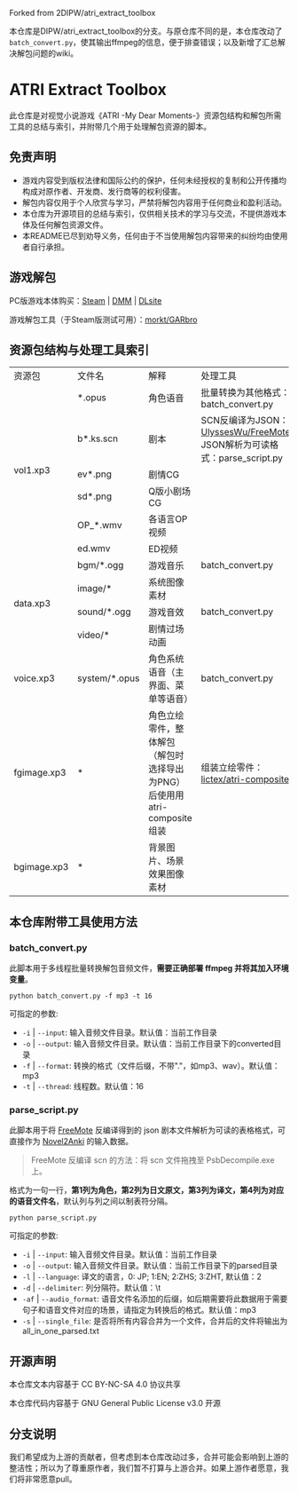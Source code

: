 Forked from 2DIPW/atri_extract_toolbox

本仓库是DIPW/atri_extract_toolbox的分支。与原仓库不同的是，本仓库改动了`batch_convert.py`，使其输出ffmpeg的信息，便于排查错误；以及新增了汇总解决解包问题的wiki。

# ATRI Extract Toolbox
此仓库是对视觉小说游戏《ATRI -My Dear Moments-》资源包结构和解包所需工具的总结与索引，并附带几个用于处理解包资源的脚本。
## 免责声明
* 游戏内容受到版权法律和国际公约的保护，任何未经授权的复制和公开传播均构成对原作者、开发商、发行商等的权利侵害。
* 解包内容仅用于个人欣赏与学习，严禁将解包内容用于任何商业和盈利活动。
* 本仓库为开源项目的总结与索引，仅供相关技术的学习与交流，不提供游戏本体及任何解包资源文件。
* 本README已尽到劝导义务，任何由于不当使用解包内容带来的纠纷均由使用者自行承担。

## 游戏解包
PC版游戏本体购买：[Steam](https://store.steampowered.com/app/1230140/ATRI_My_Dear_Moments/) | [DMM](https://dlsoft.dmm.com/detail/aniplex_0003/) | [DLsite](https://www.dlsite.com/soft/work/=/product_id/VJ014002.html)

游戏解包工具（于Steam版测试可用）：[morkt/GARbro](https://github.com/morkt/GARbro)
## 资源包结构与处理工具索引
<table>
    <tr>
        <td width="10%">资源包</td>
        <td width="10%">文件名</td>
        <td width="45%">解释</td>
        <td width="35%">处理工具</td>
    </tr>
    <tr>
        <td rowspan="6">vol1.xp3</td>
        <td>*.opus</td>
        <td>角色语音</td>
        <td>批量转换为其他格式：batch_convert.py</td>
    </tr>
    <tr>
        <td>b*.ks.scn</td>
        <td>剧本</td>
        <td>
            SCN反编译为JSON：<a href="https://github.com/UlyssesWu/FreeMote">UlyssesWu/FreeMote</a>
            <br>
            JSON解析为可读格式：parse_script.py
        </td>
    </tr>
    <tr>
        <td>ev*.png</td>
        <td>剧情CG</td>
        <td></td>
    </tr>
    <tr>
        <td>sd*.png</td>
        <td>Q版小剧场CG</td>
        <td></td>
    </tr>
    <tr>
        <td>OP_*.wmv</td>
        <td>各语言OP视频</td>
        <td></td>
    </tr>
    <tr>
        <td>ed.wmv</td>
        <td>ED视频</td>
        <td></td>
    </tr>
    <tr>
        <td rowspan="4">data.xp3</td>
        <td>bgm/*.ogg</td>
        <td>游戏音乐</td>
        <td>batch_convert.py</td>
    </tr>
    <tr>
        <td>image/*</td>
        <td>系统图像素材</td>
        <td></td>
    </tr>
    <tr>
        <td>sound/*.ogg</td>
        <td>游戏音效</td>
        <td>batch_convert.py</td>
    </tr>
    <tr>
        <td>video/*</td>
        <td>剧情过场动画</td>
        <td></td>
    </tr>
    <tr>
        <td rowspan="1">voice.xp3</td>
        <td>system/*.opus</td>
        <td>角色系统语音（主界面、菜单等语音）</td>
        <td>batch_convert.py</td>
    </tr>
    <tr>
        <td rowspan="1">fgimage.xp3</td>
        <td>*</td>
        <td>角色立绘零件，整体解包（解包时选择导出为PNG）后使用用atri-composite组装</td>
        <td>组装立绘零件：<a href="https://github.com/lictex/atri-composite">lictex/atri-composite</a></td>
    </tr>
    <tr>
        <td rowspan="1">bgimage.xp3</td>
        <td>*</td>
        <td>背景图片、场景效果图像素材</td>
        <td></td>
    </tr>
</table>

## 本仓库附带工具使用方法
### batch_convert.py
此脚本用于多线程批量转换解包音频文件，**需要正确部署 ffmpeg 并将其加入环境变量**。
```shell
python batch_convert.py -f mp3 -t 16
```
可指定的参数:
- `-i` | `--input`: 输入音频文件目录。默认值：当前工作目录
- `-o` | `--output`: 输入音频文件目录。默认值：当前工作目录下的converted目录
- `-f` | `--format`: 转换的格式（文件后缀，不带"."，如mp3、wav）。默认值：mp3
- `-t` | `--thread`: 线程数。默认值：16

### parse_script.py
此脚本用于将 <a href="https://github.com/UlyssesWu/FreeMote">FreeMote</a> 反编译得到的 json 剧本文件解析为可读的表格格式，可直接作为 [Novel2Anki](https://github.com/2DIPW/novel2anki) 的输入数据。

> FreeMote 反编译 scn 的方法：将 scn 文件拖拽至 PsbDecompile.exe 上。

格式为一句一行，**第1列为角色，第2列为日文原文，第3列为译文，第4列为对应的语音文件名**，默认列与列之间以制表符分隔。
```shell
python parse_script.py 
```
可指定的参数:
- `-i` | `--input`: 输入音频文件目录。默认值：当前工作目录
- `-o` | `--output`: 输入音频文件目录。默认值：当前工作目录下的parsed目录
- `-l` | `--language`: 译文的语言，0: JP; 1:EN; 2:ZHS; 3:ZHT, 默认值：2
- `-d` | `--delimiter`: 列分隔符。默认值：\\t
- `-af` | `--audio_format`: 语音文件名添加的后缀，如后期需要将此数据用于需要句子和语音文件对应的场景，请指定为转换后的格式。默认值：mp3
- `-s` | `--single_file`: 是否将所有内容合并为一个文件，合并后的文件将输出为all_in_one_parsed.txt

## 开源声明
本仓库文本内容基于 CC BY-NC-SA 4.0 协议共享

本仓库代码内容基于 GNU General Public License v3.0 开源


## 分支说明
我们希望成为上游的贡献者，但考虑到本仓库改动过多，合并可能会影响到上游的整洁性；所以为了尊重原作者，我们暂不打算与上游合并。如果上游作者愿意，我们将非常愿意pull。
